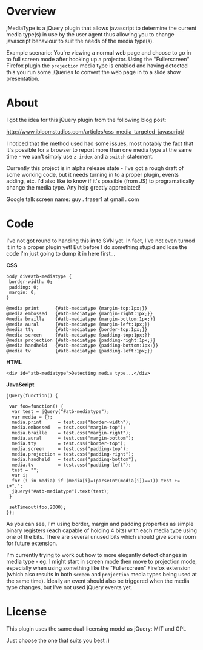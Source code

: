 # Overview #

jMediaType is a jQuery plugin that allows javascript to determine the current media type(s) in use by the user agent thus allowing you to change javascript behaviour to suit the needs of the media type(s).

Example scenario: You're viewing a normal web page and choose to go in to full screen mode after hooking up a projector. Using the "Fullerscreen" Firefox plugin the `projection` media type is enabled and having detected this you run some jQueries to convert the web page in to a slide show presentation.

# About #

I got the idea for this jQuery plugin from the following blog post:

http://www.ibloomstudios.com/articles/css_media_targeted_javascript/

I noticed that the method used had some issues, most notably the fact that it's possible for a browser to report more than one media type at the same time - we can't simply use `z-index` and a `switch` statement.

Currently this project is in alpha release state - I've got a rough draft of some working code, but it needs turning in to a proper plugin, events adding, etc. I'd also like to know if it's possible (from JS) to programatically change the media type. Any help greatly appreciated!

Google talk screen name: guy . fraser1 at gmail . com

# Code #

I've not got round to handing this in to SVN yet. In fact, I've not even turned it in to a proper plugin yet! But before I do something stupid and lose the code I'm just going to dump it in here first...

**CSS**

```
body div#atb-mediatype {
 border-width: 0;
 padding: 0;
 margin: 0;
}

@media print      {#atb-mediatype {margin-top:1px;}}
@media embossed   {#atb-mediatype {margin-right:1px;}}
@media braille    {#atb-mediatype {margin-bottom:1px;}}
@media aural      {#atb-mediatype {margin-left:1px;}}
@media tty        {#atb-mediatype {border-top:1px;}}
@media screen     {#atb-mediatype {padding-top:1px;}}
@media projection {#atb-mediatype {padding-right:1px;}}
@media handheld   {#atb-mediatype {padding-bottom:1px;}}
@media tv         {#atb-mediatype {padding-left:1px;}}
```

**HTML**

```
<div id="atb-mediatype">Detecting media type...</div>
```

**JavaScript**

```
jQuery(function() {

 var foo=function() {
  var test = jQuery("#atb-mediatype");
  var media = {};
  media.print      = test.css("border-width");
  media.embossed   = test.css("margin-top");
  media.braille    = test.css("margin-right");
  media.aural      = test.css("margin-bottom");
  media.tty        = test.css("border-top");
  media.screen     = test.css("padding-top");
  media.projection = test.css("padding-right");
  media.handheld   = test.css("padding-bottom");
  media.tv         = test.css("padding-left");
  test = "";
  var i;
  for (i in media) if (media[i]=(parseInt(media[i])==1)) test += i+",";
  jQuery("#atb-mediatype").text(test);
 }

 setTimeout(foo,2000);
});
```

As you can see, I'm using border, margin and padding properties as simple binary registers (each capable of holding 4 bits) with each media type using one of the bits. There are several unused bits which should give some room for future extension.

I'm currently trying to work out how to more elegantly detect changes in media type - eg. I might start in screen mode then move to projection mode, especially when using something like the "Fullerscreen" Firefox extension (which also results in both `screen` and `projection` media types being used at the same time). Ideally an event should also be triggered when the media type changes, but I've not used jQuery events yet.

# License #

This plugin uses the same dual-licensing model as jQuery: MIT and GPL

Just choose the one that suits you best :)
